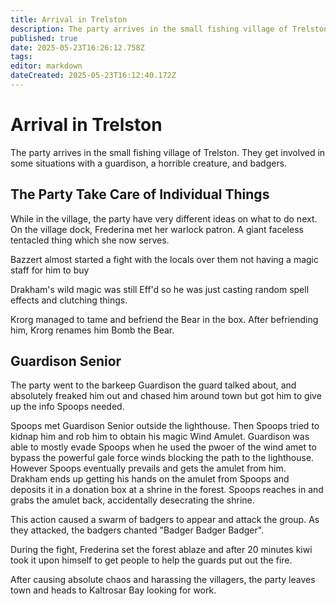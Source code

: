 ```yaml
---
title: Arrival in Trelston
description: The party arrives in the small fishing village of Trelston
published: true
date: 2025-05-23T16:26:12.758Z
tags: 
editor: markdown
dateCreated: 2025-05-23T16:12:40.172Z
---
```


# Arrival in Trelston
The party arrives in the small fishing village of Trelston. They get involved in some situations with a guardison, a horrible creature, and badgers.

## The Party Take Care of Individual Things
While in the village, the party have very different ideas on what to do next. On the village dock, Frederina met her warlock patron. A giant faceless tentacled thing which she now serves.

Bazzert almost started a fight with the locals over them not having a magic staff for him to buy

Drakham's wild magic was still Eff'd so he was just casting random spell effects and clutching things.

Krorg managed to tame and befriend the Bear in the box. After befriending him, Krorg renames him Bomb the Bear.

## Guardison Senior
The party went to the barkeep Guardison the guard talked about, and absolutely freaked him out and chased him around town but got him to give up the info Spoops needed.

Spoops met Guardison Senior outside the lighthouse. Then Spoops tried to kidnap him and rob him to obtain his magic Wind Amulet. Guardison was able to mostly evade Spoops when he used the pwoer of the wind amet to bypass the powerful gale force winds blocking the path to the lighthouse. However Spoops eventually prevails and gets the amulet from him. Drakham ends up getting his hands on the amulet from Spoops and deposits it in a donation box at a shrine in the forest. Spoops reaches in and grabs the amulet back, accidentally desecrating the shrine.

This action caused a swarm of badgers to appear and attack the group. As they attacked, the badgers chanted "Badger Badger Badger".

During the fight, Frederina set the forest ablaze and after 20 minutes kiwi took it upon himself to get people to help the guards put out the fire. 

After causing absolute chaos and harassing the villagers, the party leaves town and heads to Kaltrosar Bay looking for work.